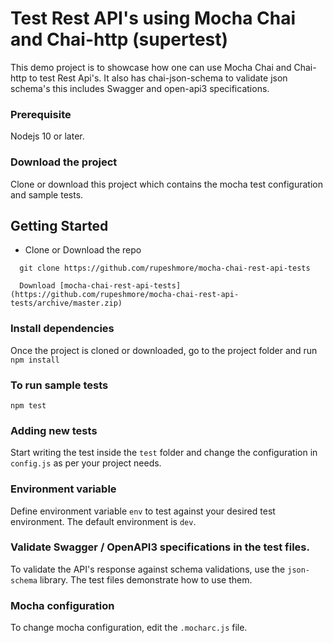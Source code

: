 # Test Rest API's using Mocha Chai and Chai-http (supertest)

This demo project is to showcase how one can use Mocha Chai and Chai-http to test Rest Api's.
It also has chai-json-schema to validate json schema's this includes Swagger and open-api3 specifications.

### Prerequisite
Nodejs 10 or later.


### Download the project
Clone or download this project which contains the mocha test configuration and sample tests.

## Getting Started

- Clone or Download the repo
```
  git clone https://github.com/rupeshmore/mocha-chai-rest-api-tests
```
```
  Download [mocha-chai-rest-api-tests](https://github.com/rupeshmore/mocha-chai-rest-api-tests/archive/master.zip)
```

### Install dependencies
Once the project is cloned or downloaded, go to the project folder and run 
`npm install`


### To run sample tests
`npm test`

### Adding new tests
Start writing the test inside the `test` folder and change the configuration in `config.js` as per your project needs.

### Environment variable
Define environment variable `env` to test against your desired test environment. The default environment is `dev`.

### Validate Swagger / OpenAPI3 specifications in the test files.
To validate the API's response against schema validations, use the `json-schema` library.
The test files demonstrate how to use them.

### Mocha configuration
To change mocha configuration, edit the `.mocharc.js` file.